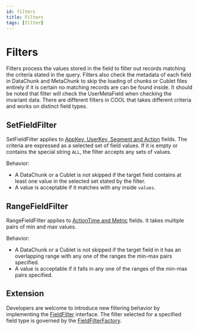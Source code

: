 ```yaml
---
id: filters
title: Filters
tags: [filter]
---
```

# Filters
Filters process the values stored in the field to filter out records matching the criteria stated in the query. Filters also check the metadata of each field in DataChunk and MetaChunk to skip the loading of chunks or Cublet files entirely if it is certain no matching records are can be found inside. It should be noted that filter will check the UserMetaField when checking the invariant data. There are different filters in COOL that takes different criteria and works on distinct field types.
## SetFieldFilter
SetFieldFilter applies to [AppKey, UserKey, Segment and Action](schema.md#AppKey) fields. The criteria are expressed as a selected set of field values. If it is empty or contains the special string `ALL`, the filter accepts any sets of values.

Behavior:
* A DataChunk or a Cublet is not skipped if the target field contains at least one value in the selected set stated by the filter.
* A value is acceptable if it matches with any inside `values`.

## RangeFieldFilter
RangeFieldFilter applies to [ActionTime and Metric](schema.md#Metric) fields. It takes multiple pairs of min and max values.

Behavior:
* A DataChunk or a Cublet is not skipped if the target field in it has an overlapping range with any one of the ranges the min-max pairs specified.
* A value is acceptable if it falls in any one of the ranges of the min-max pairs specified.

## Extension
Developers are welcome to introduce new filtering behavior by implementing the [FieldFilter](https://github.com/COOL-cohort/COOL/blob/main/cool-core/src/main/java/com/nus/cool/core/cohort/filter/FieldFilter.java) interface. The filter selected for a specified field type is governed by the [FieldFilterFactory](https://github.com/COOL-cohort/COOL/blob/main/cool-core/src/main/java/com/nus/cool/core/cohort/filter/FieldFilterFactory.java).